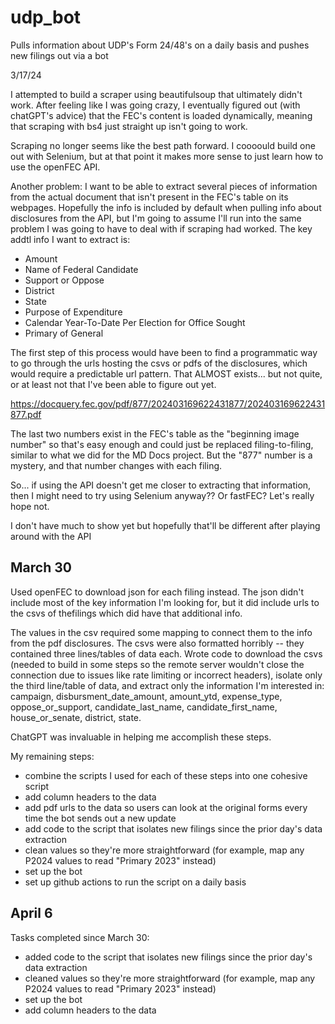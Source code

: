 # udp_bot
Pulls information about UDP's Form 24/48's on a daily basis and pushes new filings out via a bot

3/17/24

I attempted to build a scraper using beautifulsoup that ultimately didn't work. After feeling like I was going crazy, I eventually figured out (with chatGPT's advice) that the FEC's content is loaded dynamically, meaning that scraping with bs4 just straight up isn't going to work.

Scraping no longer seems like the best path forward. I coooould build one out with Selenium, but at that point it makes more sense to just learn how to use the openFEC API.

Another problem: I want to be able to extract several pieces of information from the actual document that isn't present in the FEC's table on its webpages. Hopefully the info is included by default when pulling info about disclosures from the API, but I'm going to assume I'll run into the same problem I was going to have to deal with if scraping had worked. The key addtl info I want to extract is:

* Amount
* Name of Federal Candidate
* Support or Oppose
* District
* State
* Purpose of Expenditure
* Calendar Year-To-Date Per Election for Office Sought
* Primary of General

The first step of this process would have been to find a programmatic way to go through the urls hosting the csvs or pdfs of the disclosures, which would require a predictable url pattern. That ALMOST exists... but not quite, or at least not that I've been able to figure out yet.

https://docquery.fec.gov/pdf/877/202403169622431877/202403169622431877.pdf

The last two numbers exist in the FEC's table as the "beginning image number" so that's easy enough and could just be replaced filing-to-filing, similar to what we did for the MD Docs project. But the "877" number is a mystery, and that number changes with each filing.

So... if using the API doesn't get me closer to extracting that information, then I might need to try using Selenium anyway?? Or fastFEC? Let's really hope not.

I don't have much to show yet but hopefully that'll be different after playing around with the API

## March 30

Used openFEC to download json for each filing instead. The json didn't include most of the key information I'm looking for, but it did include urls to the csvs of thefilings which did have that additional info.

The values in the csv required some mapping to connect them to the info from the pdf disclosures. The csvs were also formatted horribly -- they contained three lines/tables of data each. Wrote code to download the csvs (needed to build in some steps so the remote server wouldn't close the connection due to issues like rate limiting or incorrect headers), isolate only the third line/table of data, and extract only the information I'm interested in: campaign, disbursment_date_amount, amount_ytd, expense_type, oppose_or_support, candidate_last_name, candidate_first_name, house_or_senate, district, state.

ChatGPT was invaluable in helping me accomplish these steps.

My remaining steps:

* combine the scripts I used for each of these steps into one cohesive script
* add column headers to the data
* add pdf urls to the data so users can look at the original forms every time the bot sends out a new update
* add code to the script that isolates new filings since the prior day's data extraction
* clean values so they're more straightforward (for example, map any P2024 values to read "Primary 2023" instead)
* set up the bot
* set up github actions to run the script on a daily basis

## April 6

Tasks completed since March 30:

* added code to the script that isolates new filings since the prior day's data extraction
* cleaned values so they're more straightforward (for example, map any P2024 values to read "Primary 2023" instead)
* set up the bot
* add column headers to the data